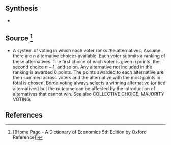 ## Synthesis
- 
## Source [^1]
- A system of voting in which each voter ranks the alternatives. Assume there are $n$ alternative choices available. Each voter submits a ranking of these alternatives. The first choice of each voter is given $n$ points, the second choice $n-1$, and so on. Any alternative not included in the ranking is awarded 0 points. The points awarded to each alternative are then summed across voters and the alternative with the most points in total is chosen. Borda voting always selects a winning alternative (or tied alternatives) but the outcome can be affected by the introduction of alternatives that cannot win. See also COLLECTIVE CHOICE; MAJORITY VOTING.
## References

[^1]: [[Home Page - A Dictionary of Economics 5th Edition by Oxford Reference]]